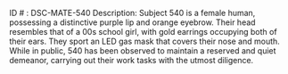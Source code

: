 ID # : DSC-MATE-540
Description: Subject 540 is a female human, possessing a distinctive purple lip and orange eyebrow. Their head resembles that of a 00s school girl, with gold earrings occupying both of their ears. They sport an LED gas mask that covers their nose and mouth. While in public, 540 has been observed to maintain a reserved and quiet demeanor, carrying out their work tasks with the utmost diligence.